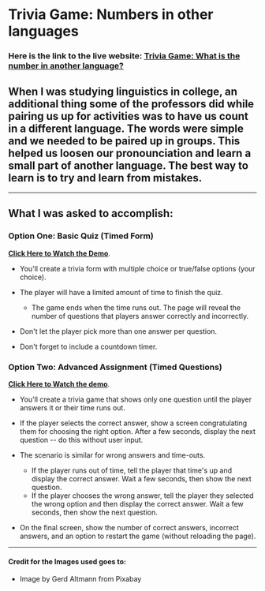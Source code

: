 # Trivia Game: Numbers in other languages

### Here is the link to the live website: [Trivia Game: What is the number in another language?](https://tylercasperson.github.io/TriviaGame/)

## When I was studying linguistics in college, an additional thing some of the professors did while pairing us up for activities was to have us count in a different language. The words were simple and we needed to be paired up in groups. This helped us loosen our pronounciation and learn a small part of another language. The best way to learn is to try and learn from mistakes. 


- - -

## What I was asked to accomplish:
### Option One: Basic Quiz (Timed Form)

**[Click Here to Watch the Demo](https://youtu.be/fBIj8YsA9dk)**.

* You'll create a trivia form with multiple choice or true/false options (your choice).

* The player will have a limited amount of time to finish the quiz. 

  * The game ends when the time runs out. The page will reveal the number of questions that players answer correctly and incorrectly.

* Don't let the player pick more than one answer per question.

* Don't forget to include a countdown timer.

### Option Two: Advanced Assignment (Timed Questions)

**[Click Here to Watch the demo](https://youtu.be/xhmmiRmxQ8Q)**.

* You'll create a trivia game that shows only one question until the player answers it or their time runs out.

* If the player selects the correct answer, show a screen congratulating them for choosing the right option. After a few seconds, display the next question -- do this without user input.

* The scenario is similar for wrong answers and time-outs.

  * If the player runs out of time, tell the player that time's up and display the correct answer. Wait a few seconds, then show the next question.
  * If the player chooses the wrong answer, tell the player they selected the wrong option and then display the correct answer. Wait a few seconds, then show the next question.

* On the final screen, show the number of correct answers, incorrect answers, and an option to restart the game (without reloading the page).


- - -

#### Credit for the Images used goes to:
*   Image by Gerd Altmann from Pixabay 
